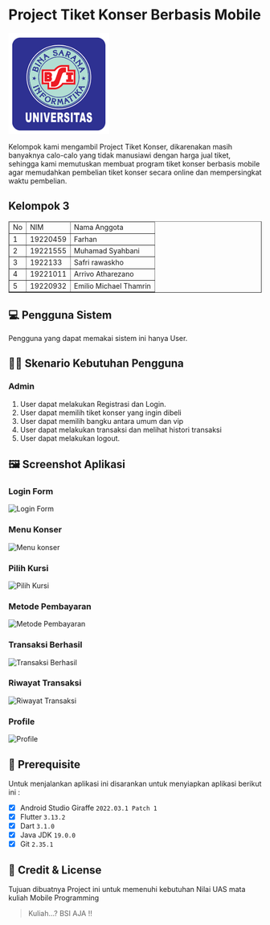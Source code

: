 # Project Tiket Konser Berbasis Mobile
<img src="assets/img/logo_ubsi.png" width="200px"><br>

Kelompok kami mengambil Project Tiket Konser, dikarenakan masih banyaknya calo-calo yang tidak manusiawi dengan harga jual tiket, sehingga kami memutuskan membuat program tiket konser berbasis mobile agar memudahkan pembelian tiket konser secara online dan mempersingkat waktu pembelian.

## Kelompok 3
<table border="1">
  <thead>
    <tr>
      <td>No</td>
      <td>NIM</td>
      <td>Nama Anggota</td>
    </tr>
  <thead>
  <tbody>
    <tr>
      <td>1</td>
      <td>19220459</td>
      <td>Farhan</td>
    </tr>
    <tr>
      <td>2</td>
      <td>19221555</td>
      <td>Muhamad Syahbani</td>
    </tr>
    <tr>
      <td>3</td>
      <td>1922133</td>
      <td>Safri rawaskho</td>
    </tr>
    <tr>
      <td>4</td>
      <td>19221011</td>
      <td>Arrivo Atharezano</td>
    </tr>
    <tr>
      <td>5</td>
      <td>19220932</td>
      <td>Emilio Michael Thamrin</td>
    </tr>
  </tbody>
</table>


## 💻 Pengguna Sistem
Pengguna yang dapat memakai sistem ini hanya User.

## 👨‍💻 Skenario Kebutuhan Pengguna
### Admin
<ol>
  <li>User dapat melakukan Registrasi dan Login.</li>
  <li>User dapat memilih tiket konser yang ingin dibeli</li>
  <li>User dapat memilih bangku antara umum dan vip</li>
  <li>User dapat melakukan transaksi dan melihat histori transaksi</li>
  <li>User dapat melakukan logout.</li>
</ol>

## 🖼️ Screenshot Aplikasi

### Login Form

![Login Form](https://github.com/Farhan-19220459/Tiketkonserapp/assets/173593825/d6317491-fc9c-447d-ba83-583dd959c9c6)

### Menu Konser

![Menu konser](https://github.com/Farhan-19220459/Tiketkonserapp/assets/173593825/bb11aab9-f3b1-45e2-947b-415df1e97c26)

### Pilih Kursi

![Pilih Kursi](https://github.com/Farhan-19220459/Tiketkonserapp/assets/173593825/71dd4064-e249-4ca6-87e4-50a079fb5f3e)

### Metode Pembayaran

![Metode Pembayaran](https://github.com/Farhan-19220459/Tiketkonserapp/assets/173593825/2d487822-82ab-4a7e-9586-100ab68d0fdb)


### Transaksi Berhasil

![Transaksi Berhasil](https://github.com/Farhan-19220459/Tiketkonserapp/assets/173593825/f495f5f3-06d8-4130-a95b-7ed62fff029f)


### Riwayat Transaksi

![Riwayat Transaksi](https://github.com/Farhan-19220459/Tiketkonserapp/assets/173593825/4f384a24-d05b-4923-84b6-3acf6a02f571)

### Profile

![Profile](https://github.com/Farhan-19220459/Tiketkonserapp/assets/173593825/4e04aead-4f00-462f-bc37-08c8c68eb9d0)


## 📝 Prerequisite
Untuk menjalankan aplikasi ini disarankan untuk menyiapkan aplikasi berikut ini :
  - [x] Android Studio Giraffe <code>2022.03.1 Patch 1</code>
  - [x] Flutter <code>3.13.2</code>
  - [x] Dart <code>3.1.0</code>
  - [x] Java JDK <code>19.0.0</code>
  - [x] Git <code>2.35.1</code>

## 📜 Credit & License
Tujuan dibuatnya Project ini untuk memenuhi kebutuhan Nilai UAS mata kuliah Mobile Programming 
<blockquote>Kuliah...? BSI AJA !!</blockquote>
